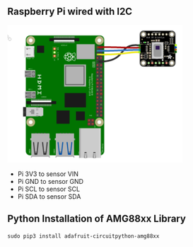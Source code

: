 
## Raspberry Pi wired with I2C
![image](https://github.com/zeyuan-song0204/Remote-infrared-thermometer-/blob/main/image_forder/AMG8833_i2C.PNG)
- Pi 3V3 to sensor VIN
- Pi GND to sensor GND
- Pi SCL to sensor SCL
- Pi SDA to sensor SDA

## Python Installation of AMG88xx Library
```
sudo pip3 install adafruit-circuitpython-amg88xx
```
##
